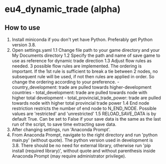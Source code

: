 # eu4_dynamic_trade (alpha)

## How to use
 1. Install miniconda if you don't yet have Python. Preferably get Python version 3.8.
 2. Open settings.yaml
    1.1 Change file path to your game directory and your My Documents directory
    1.2 Specify the path and name of save game to use as reference for dynamic trade direction
    1.3 Adjust flow rules as needed. 3 possible flow rules are implemented. 
        The ordering is important. If the 1st rule is sufficient to break a tie between 2 nodes, no subsequent rule will be used, if not then rules are applied in order.
        So change the ordering according to your preference.
        - country_development: trade are pulled towards higher-development countries
        - total_development: trade are pulled towards node with higher total development
        - total_provincial_trade_power: trade are pulled towards node with higher total provincial trade power
    1.4 End node restriction restricts the number of end node to N_END_NODE. 
        Possible values are 'restricted' and 'unrestricted'
    1.5 RELOAD_SAVE_DATA is by default True. Can be set to False if your save data is the same as the last run of the script, to save time extracting save data.
 3. After changing settings, run 'Anaconda Prompt'.
 4. From Anaconda Prompt, navigate to the right directory and run 'python main.py' (without quote). 
    The python version used in development is 3.8. There should be no need for external library, otherwise run 'pip install (required library)', without quote and without parenthesis inside Anaconda Prompt (may require administrator privilege).   